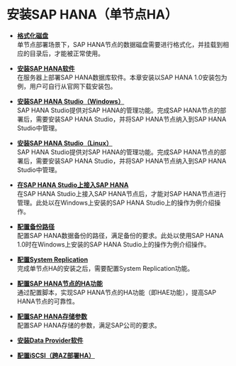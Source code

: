 # 安装SAP HANA（单节点HA）<a name="saphana_02_0040"></a>

-   **[格式化磁盘](格式化磁盘（单节点HA）.md)**  
单节点部署场景下，SAP HANA节点的数据磁盘需要进行格式化，并挂载到相应的目录后，才能被正常使用。
-   **[安装SAP HANA软件](安装SAP-HANA.md)**  
在服务器上部署SAP HANA数据库软件。本章安装以SAP  HANA 1.0安装包为例，用户可自行从官网下载安装包。
-   **[安装SAP HANA Studio（Windows）](安装SAP-HANA-Studio软件（Windows）.md)**  
SAP HANA  Studio提供对SAP HANA的管理功能。完成SAP  HANA节点的部署后，需要安装SAP HANA Studio，并将SAP HANA节点纳入到SAP HANA Studio中管理。
-   **[安装SAP HANA Studio（Linux）](安装SAP-HANA-Studio软件（Linux）.md)**  
SAP HANA Studio提供对SAP HANA的管理功能。完成SAP  HANA节点的部署后，需要安装SAP HANA Studio，并将SAP HANA节点纳入到SAP HANA Studio中管理。
-   **[在SAP HANA Studio上接入SAP HANA](SAP-HANA-Studio接入SAP-HANA.md)**  
在SAP HANA Studio上接入SAP HANA节点后，才能对SAP  HANA节点进行管理。此处以在Windows上安装的SAP HANA Studio上的操作为例介绍操作。
-   **[配置备份路径](配置备份路径（单节点HA）.md)**  
配置SAP HANA数据备份的路径，满足备份的要求。此处以使用SAP  HANA 1.0时在Windows上安装的SAP HANA Studio上的操作为例介绍操作。
-   **[配置System Replication](配置System-Replication.md)**  
完成单节点HA的安装之后，需要配置System Replication功能。
-   **[配置SAP HANA节点的HA功能](配置SAP-HANA节点的HA功能.md)**  
通过配置脚本，实现SAP HANA节点的HA功能（即HAE功能），提高SAP  HANA节点的可靠性。
-   **[配置SAP HANA存储参数](配置SAP-HANA存储参数（单节点HA）.md)**  
配置SAP HANA存储的参数，满足SAP公司的要求。
-   **[安装Data Provider软件](安装Data-Provider.md)**  

-   **[配置iSCSI（跨AZ部署HA）](配置iSCSI（跨AZ部署HA）.md)**  


